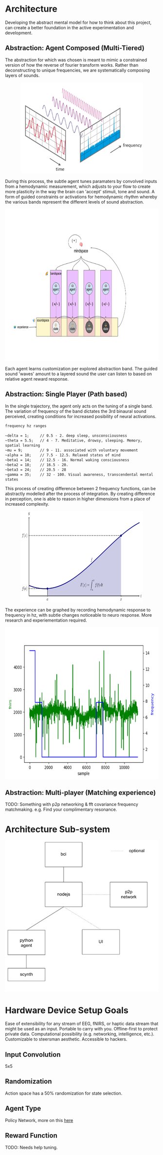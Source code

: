 # Architecture
Developing the abstract mental model for how to think about this project, can create a better foundation in the active experimentation and development.

## Abstraction: Agent Composed (Multi-Tiered)

The abstraction for which was chosen is meant to mimic a constrained version of how the reverse of fourier transform works. Rather than deconstructing to unique frequencies, we are systematically composing layers of sounds.

<p align="center">
  <img width="400" height="300" src="imgs/fourier.png">
</p>

During this process, the subtle agent tunes paramaters by convolved inputs from a hemodynamic measurement, which adjusts to your flow to create more plasticity in the way the brain can 'accept' stimuli, tone and sound. A form of guided constraints or activations for hemodynamic rhythm whereby the various bands represent the different levels of sound abstraction.

<p align="center">
  <img width="800" height="500" src="imgs/abstraction.png">
</p>

Each agent learns customization per explored abstraction band. The guided sound 'waves' amount to a layered sound the user can listen to based on relative agent reward response.

## Abstraction: Single Player (Path based)

In the single trajectory, the agent only acts on the tuning of a single band. The variation of frequency of the band dictates the 3rd binaural sound perceived, creating conditions for increased posibility of neural activations.

```
frequency hz ranges

~delta = 1;     // 0.5 - 2. deep sleep, unsconsciousness
~theta = 5.5;   // 4 - 7. Meditative, drowsy, sleeping. Memory, spatial learning
~mu = 9;        // 9 - 11. associated with voluntary movement
~alpha = 10;    // 7.5 - 12.5. Relaxed states of mind
~beta1 = 14;    // 12.5 - 16. Normal waking consciousness
~beta2 = 18;    // 16.5 - 20.
~beta3 = 24;    // 20.5 - 28
~gamma = 35;    // 32 - 100. Visual awareness, transcendental mental states
```
This process of creating difference between 2 frequency functions, can be abstractly modelled after the process of integration. By creating difference in perception, one is able to reason in higher dimensions from a place of increased complexity.

<p align="center">
  <img width="400" height="300" src="imgs/digInFirstFundamentalTheoremOfCalculus-figure0.svg">
</p>

The experience can be graphed by recording hemodynamic response to frequency in hz, with subtle changes noticeable to neuro response. More research and experiementation required.

<p align="center">
  <img width="700" height="500" src="imgs/plot_fnirs.png">
</p>

## Abstraction: Multi-player (Matching experience)

TODO: Something with p2p networking & fft covariance frequency matchmaking. e.g. Find your complimentary resonance.

# Architecture Sub-system

<p align="center">
  <img width="700" height="500" src="imgs/sub-system.png">
</p>

# Hardware Device Setup Goals
Ease of extensibility for any stream of EEG, fNIRS, or haptic data stream that might be used as an input.
Portable to carry with you.
Offline-first to protect private data.
Computational possibility (e.g. networking, intelligence, etc.).
Customizable to steersman aesthetic.
Accessible to hackers.

## Input Convolution
5x5

## Randomization
Action space has a 50% randomization for state selection.

## Agent Type
Policy Network, more on this [here](https://towardsdatascience.com/policy-networks-vs-value-networks-in-reinforcement-learning-da2776056ad2?gi=3f17354ded7d)

## Reward Function
TODO: Needs help tuning.
